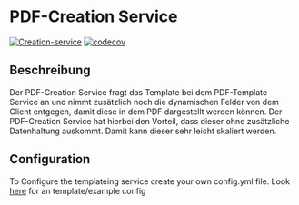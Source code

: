 # PDF-Creation Service

[![Creation-service](https://github.com/hingew/hsfl-master-ai-cloud-engineering/actions/workflows/creation-service.yml/badge.svg?branch=develop)](https://github.com/hingew/hsfl-master-ai-cloud-engineering/actions/workflows/creation-service.yml)
[![codecov](https://codecov.io/gh/hingew/hsfl-master-ai-cloud-engineering/graph/badge.svg?token=CDPMA4XLME&flag=creation-service)](https://codecov.io/gh/hingew/hsfl-master-ai-cloud-engineering)

## Beschreibung

Der PDF-Creation Service fragt das Template bei dem PDF-Template Service an und nimmt zusätzlich noch die dynamischen
Felder von dem Client entgegen, damit diese in dem PDF dargestellt werden können.
Der PDF-Creation Service hat hierbei den Vorteil, dass dieser ohne zusätzliche Datenhaltung auskommt.
Damit kann dieser sehr leicht skaliert werden.

## Configuration

To Configure the templateing service create your own config.yml file. Look [here](config.example.yml) for an template/example config
